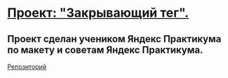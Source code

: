 # [Проект: "Закрывающий тег".](https://mikuul2.github.io/zakrivayuschiy-teg-f/)
## Проект сделан учеником Яндекс Практикума по макету и советам Яндекс Практикума.
[Репозиторий](https://github.com/Mikuul2/zakrivayuschiy-teg-f.git)
